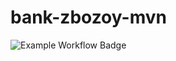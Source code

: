 # bank-zbozoy-mvn
![Example Workflow Badge](https://github.com/MGiersz/bank-zbozoy-mvn/actions/workflows/ci.yml/badge.svg)
